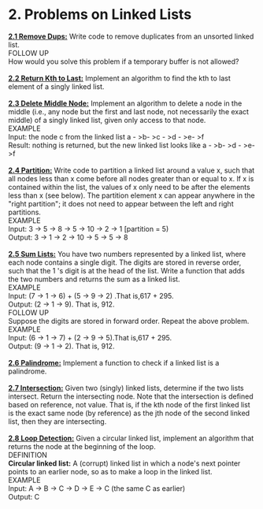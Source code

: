 # 2. Problems on Linked Lists

**[2.1 Remove Dups:](P1_RemoveDups.java)** Write code to remove duplicates from an unsorted linked list.\
FOLLOW UP\
How would you solve this problem if a temporary buffer is not allowed?\
\
**[2.2 Return Kth to Last:](P2_KthToLast.java)** Implement an algorithm to find the kth to last element of a singly linked list.\
\
**[2.3 Delete Middle Node:](P3_DeleteMiddleNode.java)** Implement an algorithm to delete a node in the middle (i.e., any node but
the first and last node, not necessarily the exact middle) of a singly linked list, given only access to
that node.\
EXAMPLE\
Input: the node c from the linked list a - >b- >c - >d - >e- >f\
Result: nothing is returned, but the new linked list looks like a - >b- >d - >e- >f\
\
**[2.4 Partition:](P4_Partition.java)** Write code to partition a linked list around a value x, such that all nodes less than x come
before all nodes greater than or equal to x. lf x is contained within the list, the values of x only need
to be after the elements less than x (see below). The partition element x can appear anywhere in the
"right partition"; it does not need to appear between the left and right partitions.\
EXAMPLE\
Input: 3 -> 5 -> 8 -> 5 -> 10 -> 2 -> 1 [partition = 5)\
Output: 3 -> 1 -> 2 -> 10 -> 5 -> 5 -> 8\
\
**[2.5 Sum Lists:](P5_SumLists.java)** You have two numbers represented by a linked list, where each node contains a single
digit. The digits are stored in reverse order, such that the 1 's digit is at the head of the list. Write a
function that adds the two numbers and returns the sum as a linked list.\
EXAMPLE\
Input: (7 -> 1 -> 6) + (5 -> 9 -> 2) .That is,617 + 295.\
Output: (2 -> 1 -> 9). That is, 912.\
FOLLOW UP\
Suppose the digits are stored in forward order. Repeat the above problem.\
EXAMPLE\
Input: (6 -> 1 -> 7) + (2 -> 9 -> 5).That is,617 + 295.\
Output: (9 -> 1 -> 2). That is, 912.\
\
**[2.6 Palindrome:](P6_Palindrome.java)** Implement a function to check if a linked list is a palindrome.\
\
**[2.7 Intersection:](P7_Intersection.java)** Given two (singly) linked lists, determine if the two lists intersect. Return the intersecting
node. Note that the intersection is defined based on reference, not value. That is, if the kth
node of the first linked list is the exact same node (by reference) as the jth node of the second
linked list, then they are intersecting.\
\
**[2.8 Loop Detection:](P8_LoopDetection.java)** Given a circular linked list, implement an algorithm that returns the node at the
beginning of the loop.\
DEFINITION\
**Circular linked list:** A (corrupt) linked list in which a node's next pointer points to an earlier node, so
as to make a loop in the linked list.\
EXAMPLE\
Input: A -> B -> C -> D -> E -> C (the same C as earlier)\
Output: C